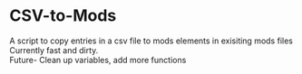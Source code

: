 # CSV-to-Mods
A script to copy entries in a csv file to mods elements in exisiting mods files
Currently fast and dirty.  
Future-  Clean up variables,  add more functions 
